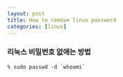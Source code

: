 ```yaml
---
layout: post
title: How to remove linux password
categories: [linux]
---
```


### 리눅스 비밀번호 없애는 방법

```
% sudo passwd -d `whoami`
```
